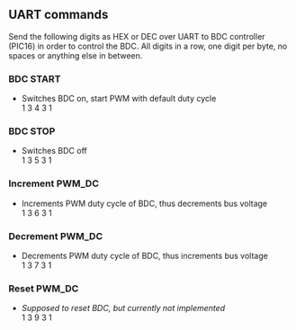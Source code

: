 ## UART commands

Send the following digits as HEX or DEC over UART to BDC controller (PIC16) in order to control the BDC.
All digits in a row, one digit per byte, no spaces or anything else in between.

### BDC START
* Switches BDC on, start PWM with default duty cycle  
1 3 4 3 1

### BDC STOP
* Switches BDC off  
1 3 5 3 1

### Increment PWM_DC
* Increments PWM duty cycle of BDC, thus decrements bus voltage  
1 3 6 3 1

### Decrement PWM_DC
* Decrements PWM duty cycle of BDC, thus increments bus voltage  
1 3 7 3 1

### Reset PWM_DC
* _Supposed to reset BDC, but currently not implemented_  
1 3 9 3 1
